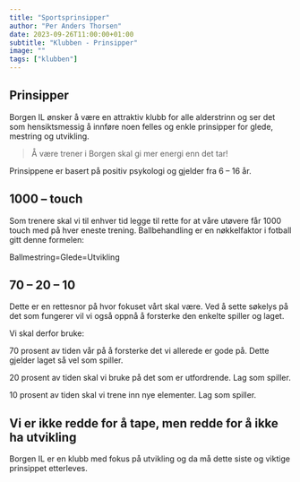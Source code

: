 ```yaml
---
title: "Sportsprinsipper"
author: "Per Anders Thorsen"
date: 2023-09-26T11:00:00+01:00
subtitle: "Klubben - Prinsipper"
image: ""
tags: ["klubben"]
---
```


## Prinsipper

Borgen IL ønsker å være en attraktiv klubb for alle alderstrinn og ser det som hensiktsmessig å innføre noen felles og enkle prinsipper for glede, mestring og utvikling.

> Å være trener i Borgen skal gi mer energi enn det tar!

Prinsippene er basert på positiv psykologi og gjelder fra 6 – 16 år.

## 1000 – touch

Som trenere skal vi til enhver tid legge til rette for at våre utøvere får 1000 touch med på hver eneste trening. Ballbehandling er en nøkkelfaktor i fotball gitt denne formelen:

Ballmestring=Glede=Utvikling

## 70 – 20 – 10

Dette er en rettesnor på hvor fokuset vårt skal være. Ved å sette søkelys på det som fungerer vil vi også oppnå å forsterke den enkelte spiller og laget.

Vi skal derfor bruke:

70 prosent av tiden vår på å forsterke det vi allerede er gode på. Dette gjelder laget så vel som spiller.

20 prosent av tiden skal vi bruke på det som er utfordrende. Lag som spiller.

10 prosent av tiden skal vi trene inn nye elementer. Lag som spiller.

## Vi er ikke redde for å tape, men redde for å ikke ha utvikling

Borgen IL er en klubb med fokus på utvikling og da må dette siste og viktige prinsippet etterleves.